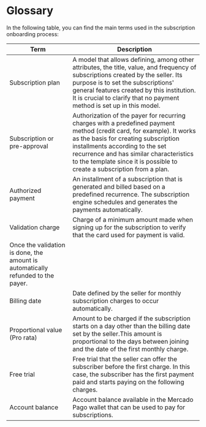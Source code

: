 # Glossary

In the following table, you can find the main terms used in the subscription onboarding process:

| Term | Description |
|---|---|
| Subscription plan | A model that allows defining, among other attributes, the title, value, and frequency of subscriptions created by the seller. Its purpose is to set the subscriptions' general features created by this institution. It is crucial to clarify that no payment method is set up in this model. |
| Subscription or pre-approval | Authorization of the payer for recurring charges with a predefined payment method (credit card, for example). It works as the basis for creating subscription installments according to the set recurrence and has similar characteristics to the template since it is possible to create a subscription from a plan.|
| Authorized payment | An installment of a subscription that is generated and billed based on a predefined recurrence. The subscription engine schedules and generates the payments automatically. |
| Validation charge | Charge of a minimum amount made when signing up for the subscription to verify that the card used for payment is valid.
Once the validation is done, the amount is automatically refunded to the payer. |
| Billing date | Date defined by the seller for monthly subscription charges to occur automatically. |
| Proportional value (Pro rata) | Amount to be charged if the subscription starts on a day other than the billing date set by the seller.This amount is proportional to the days between joining and the date of the first monthly charge. |
| Free trial | Free trial that the seller can offer the subscriber before the first charge. In this case, the subscriber has the first payment paid and starts paying on the following charges. |
| Account balance |Account balance available in the Mercado Pago wallet that can be used to pay for subscriptions. |
